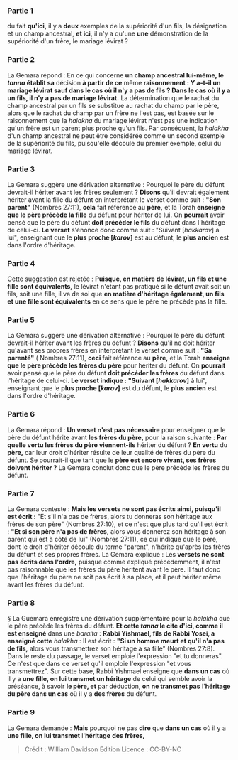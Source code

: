 
### Partie 1
du fait <b>qu'ici,</b> il y a <b>deux</b> exemples de la supériorité d'un fils, la désignation et un champ ancestral, <b>et ici,</b> il n'y a qu'une <b>une</b> démonstration de la supériorité d'un frère, le mariage lévirat ?

### Partie 2
La Gemara répond : En ce qui concerne <b>un champ ancestral lui-même, le <i>tanna</i> établit sa</b> décision <b>à partir de ce</b> même <b>raisonnement : Y a-t-il un mariage lévirat sauf dans le cas où il n'y a pas de fils ? Dans le cas où il y a un fils, il n'y a pas de mariage lévirat.</b> La détermination que le rachat du champ ancestral par un fils se substitue au rachat du champ par le père, alors que le rachat du champ par un frère ne l'est pas, est basée sur le raisonnement que la <i>halakha</i> du mariage lévirat n'est pas une indication qu'un frère est un parent plus proche qu'un fils. Par conséquent, la <i>halakha</i> d'un champ ancestral ne peut être considérée comme un second exemple de la supériorité du fils, puisqu'elle découle du premier exemple, celui du mariage lévirat.

### Partie 3
La Gemara suggère une dérivation alternative : Pourquoi le père du défunt devrait-il hériter avant les frères seulement ? <b>Disons</b> qu'il devrait également hériter avant la fille du défunt en interprétant le verset comme suit : <b>"Son parent"</b> (Nombres 27:11), <b>cela</b> fait référence au <b>père,</b> et la Torah <b>enseigne que le père précède la fille</b> du défunt pour hériter de lui. On <b>pourrait</b> avoir pensé que le père du défunt <b>doit précéder le fils</b> du défunt dans l'héritage de celui-ci. <b>Le verset</b> s'énonce donc comme suit : "Suivant [<i>hakkarov</i>]</b> à lui", enseignant que le <b>plus proche [<i>karov</i>]</b> est au défunt, le <b>plus ancien</b> est dans l'ordre d'héritage.

### Partie 4
Cette suggestion est rejetée : <b>Puisque, en matière de lévirat, un fils et une fille sont équivalents,</b> le lévirat n'étant pas pratiqué si le défunt avait soit un fils, soit une fille, il va de soi que <b>en matière d'héritage également, un fils et une fille sont équivalents</b> en ce sens que le père ne précède pas la fille.

### Partie 5
La Gemara suggère une dérivation alternative : Pourquoi le père du défunt devrait-il hériter avant les frères du défunt ? <b>Disons</b> qu'il ne doit hériter qu'avant ses propres frères en interprétant le verset comme suit : <b>"Sa parenté"</b> ( Nombres 27:11), <b>ceci</b> fait référence au <b>père,</b> et la Torah <b>enseigne que le père précède les frères du père</b> pour hériter du défunt. On <b>pourrait</b> avoir pensé que le père du défunt <b>doit précéder les frères</b> du défunt dans l'héritage de celui-ci. <b>Le verset indique : "Suivant [<i>hakkarov</i>]</b> à lui", enseignant que le <b>plus proche [<i>karov</i>]</b> est du défunt, le <b>plus ancien</b> est dans l'ordre d'héritage.

### Partie 6
La Gemara répond : <b>Un verset n'est pas nécessaire</b> pour enseigner que le père du défunt hérite avant <b>les frères du père,</b> pour la raison suivante : <b>Par quelle vertu les frères du père viennent-ils</b> hériter du défunt ? <b>En vertu</b> du <b>père,</b> car leur droit d'hériter résulte de leur qualité de frères du père du défunt. Se pourrait-il que tant que le <b>père est encore vivant, ses frères doivent hériter ?</b> La Gemara conclut donc que le père précède les frères du défunt.

### Partie 7
La Gemara conteste : <b>Mais les versets ne sont pas écrits ainsi, puisqu'il est écrit :</b> "Et s'il n'a pas de frères, alors tu donneras son héritage aux frères de son père" (Nombres 27:10), et ce n'est que plus tard qu'il est écrit : <b>"Et si son père n'a pas de frères,</b> alors vous donnerez son héritage à son parent qui est à côté de lui" (Nombres 27:11), ce qui indique que le père, dont le droit d'hériter découle du terme "parent", n'hérite qu'après les frères du défunt et ses propres frères. La Gemara explique : Les <b>versets ne sont pas écrits dans l'ordre,</b> puisque comme expliqué précédemment, il n'est pas raisonnable que les frères du père héritent avant le père. Il faut donc que l'héritage du père ne soit pas écrit à sa place, et il peut hériter même avant les frères du défunt.

### Partie 8
§ La Guemara enregistre une dérivation supplémentaire pour la <i>halakha</i> que le père précède les frères du défunt. <b>Et cette <i>tanna</i> le cite d'ici, comme il est enseigné</b> dans une <i>baraita</i> : <b>Rabbi Yishmael, fils de Rabbi Yosei, a enseigné cette</b> <i>halakha</i> : Il est écrit : <b>"Si un homme meurt et qu'il n'a pas de fils,</b> alors vous transmettrez son héritage à sa fille" (Nombres 27:8). Dans le reste du passage, le verset emploie l'expression "et tu donneras". Ce n'est que dans ce verset qu'il emploie l'expression "et vous transmettrez". Sur cette base, Rabbi Yishmael enseigne que <b>dans un cas</b> où il y a <b>une fille, on lui transmet un héritage</b> de</b> celui qui semble avoir la préséance, à savoir <b>le père, et</b> par déduction, <b>on ne transmet pas</b> l'<b>héritage du père dans un cas</b> où il y a <b>des frères</b> du défunt.

### Partie 9
La Gemara demande : <b>Mais</b> pourquoi ne pas <b>dire</b> que <b>dans un cas</b> où il y a <b>une fille, on lui transmet</b> l'<b>héritage</b> <b>des frères,</b>

>Crédit : William Davidson Edition
>Licence : CC-BY-NC